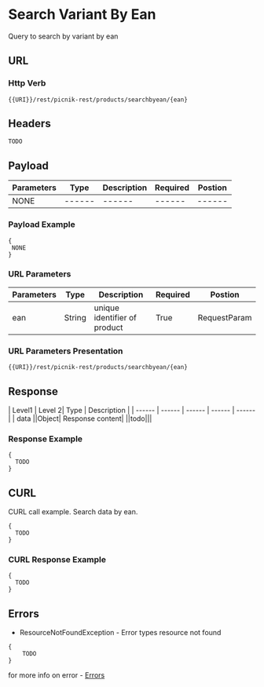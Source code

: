 # Search Variant By Ean
Query to search by variant by ean

## URL
### Http Verb <Badge text="GET" vertical="middle"/>
```
{{URI}}/rest/picnik-rest/products/searchbyean/{ean}
``` 

## Headers
```
TODO
```

## Payload
| Parameters | Type | Description | Required | Postion |
| ------ | ------ | ------ | ------ | ------ |
| NONE | ------ | ------ | ------ | ------ |


### Payload Example
```
{
 NONE
}
```

### URL Parameters
| Parameters | Type | Description | Required | Postion |
| ------ | ------ | ------ | ------ | ------ |
| ean | String | unique identifier of product | True | RequestParam |

### URL Parameters Presentation
```
{{URI}}/rest/picnik-rest/products/searchbyean/{ean}
``` 

## Response
| Level1 | Level 2| Type | Description |
| ------ | ------ | ------ | ------ | ------ |
| data ||Object| Response content|
||todo|||

### Response Example
```
{
  TODO 
}
```


## CURL
CURL call example. Search data by ean.
```
{
  TODO
}
```

### CURL Response Example
```
{
  TODO
}
```

## Errors
- ResourceNotFoundException <Badge text="ResourceNotFoundException" type="error"/> - Error types resource not found
```
{
    TODO
}
```
for more info on error - [Errors ](/1.0.0/errors.html) 
